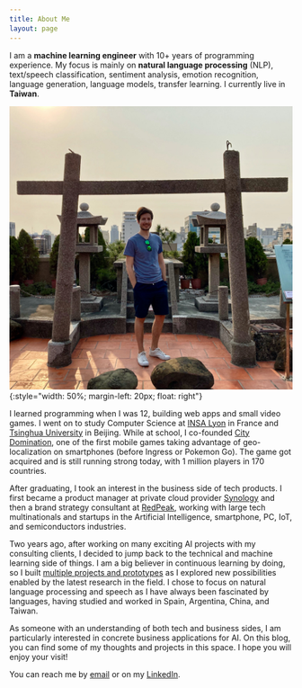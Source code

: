 ```yaml
---
title: About Me
layout: page
---
```




I am a **machine learning engineer** with 10+ years of programming experience. My focus is mainly on **natural language processing** (NLP), text/speech classification, sentiment analysis, emotion recognition, language generation, language models, transfer learning. I currently live in **Taiwan**.

![Me](/assets/images/me.jpeg){:style="width: 50%; margin-left: 20px; float: right"}

I learned programming when I was 12, building web apps and small video games. I went on to study Computer Science at [INSA Lyon](https://www.insa-lyon.fr) in France and [Tsinghua University](https://www.tsinghua.edu.cn/en/) in Beijing. While at school, I co-founded [City Domination](https://www.citydomination.games), one of the first mobile games taking advantage of geo-localization on smartphones (before Ingress or Pokemon Go). The game got acquired and is still running strong today, with 1 million players in 170 countries.

After graduating, I took an interest in the business side of tech products. I first became a product manager at private cloud provider [Synology](https://www.synology.com) and then a brand strategy consultant at [RedPeak](https://www.red-peak.com), working with large tech multinationals and startups in the Artificial Intelligence, smartphone, PC, IoT, and semiconductors industries.

Two years ago, after working on many exciting AI projects with my consulting clients, I decided to jump back to the technical and machine learning side of things. I am a big believer in continuous learning by doing, so I built [multiple projects and prototypes](/projects.html) as I explored new possibilities enabled by the latest research in the field. I chose to focus on natural language processing and speech as I have always been fascinated by languages, having studied and worked in Spain, Argentina, China, and Taiwan.

As someone with an understanding of both tech and business sides, I am particularly interested in concrete business applications for AI. On this blog, you can find some of my thoughts and projects in this space. I hope you will enjoy your visit!

You can reach me by [email](mailto:{{site.email}}) or on my [LinkedIn](https://www.linkedin.com/in/jonathan-boigne/).